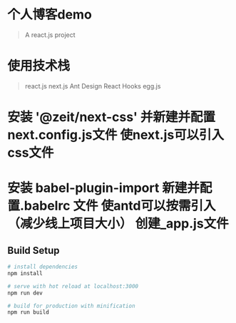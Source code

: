 
# 个人博客demo

> A react.js project
# 使用技术栈
>react.js
>next.js
>Ant Design
>React Hooks
>egg.js

# 安装 '@zeit/next-css' 并新建并配置next.config.js文件  使next.js可以引入css文件

# 安装 babel-plugin-import 新建并配置.babelrc 文件 使antd可以按需引入（减少线上项目大小） 创建_app.js文件



## Build Setup

``` bash
# install dependencies
npm install

# serve with hot reload at localhost:3000
npm run dev

# build for production with minification
npm run build
